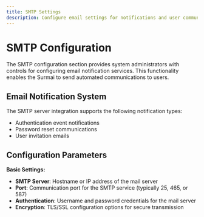 ```yaml
---
title: SMTP Settings
description: Configure email settings for notifications and user communications
---
```


# SMTP Configuration

The SMTP configuration section provides system administrators with controls for configuring email notification services.
This functionality enables the Surmai to send automated communications to users.

## Email Notification System

The SMTP server integration supports the following notification types:

- Authentication event notifications
- Password reset communications
- User invitation emails

## Configuration Parameters

**Basic Settings:**

- **SMTP Server**: Hostname or IP address of the mail server
- **Port**: Communication port for the SMTP service (typically 25, 465, or 587)
- **Authentication**: Username and password credentials for the mail server
- **Encryption**: TLS/SSL configuration options for secure transmission
